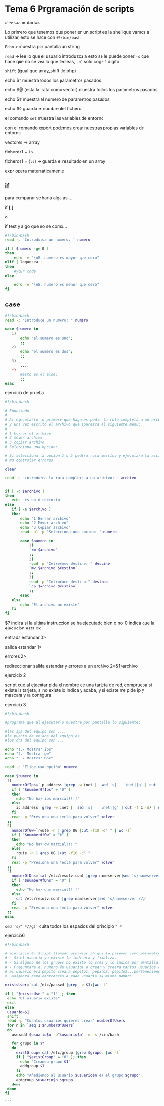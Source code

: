 # Tema 6 Prgramación de scripts

\# -> comentarios

Lo primero que tenemos que poner en un script es la shell que vamos a utilizar, esto se hace con `#!/bin/bash`

`Echo` > muestra por pantalla un string

`read` -> lee lo que el usuario introduzca
a esto se le puede poner `-s` que hace que no se vea lo que tecleas, `-n1` solo coge 1 digito

`shift` (igual que array_shift de php)

echo $* muestra todos los parametros pasados

echo $@ (esta la trata como vector) muestra todos los parametros pasados

echo $# muestra el numero de parametros pasados

echo $0 guarda el nombre del fichero

el comando ``set`` muestra las variables de entorno

con el comando export podemos crear nuestras propias variables de entorno

vectores -> array

ficheros1 = `ls`

ficheros1 = (`ls`) -> guarda el resultado en un array

expr opera matematicamente

## if

para comparar se haria algo asi...

if **[** **]**

o

if test y algo que no se como...

```bash
#!/bin/bash
read -p "Introduzca un numero: " numero

if [ $numero -ge 0 ]
then
	echo -e "\nEl numero es mayor que cero"
elif [ loquesea ]
then
	#your code
else

	echo -e "\nEl numero es menor que cero"
fi

```

## case

 ```bash
#!/bin/bash
read -p "Introduce un numero: " numero

case $numero in
	1)
		echo "el numero es uno";
		;;
	2)
		echo "el numero es dos";
		;;
	3)
		....
	*)
		#esto es el else;
		;;
esac

 ```

 ejercicio de prueba

 ```bash
#!/bin/bash

# Enunciado
#
# Al ejecutarlo lo primero que haga es pedir la ruta completa a un archivo
# y una vez escrito el archivo que aparezca el siguiente menu:
#
# 1 borrar el archivo
# 2 mover archivo
# 3 copiar archivo
# Selecciona una opcion:

# Si selecciona la opcion 2 o 3 pedira ruta destino y ejecutara la accion
# No controlar errores

clear

read -p "Introduzca la ruta completa a un archivo: " archivo


if [ -d $archivo ]
then
	echo "Es un directorio"
else
	if [ -e $archivo ]
	then
		echo "1 Borrar archivo"
		echo "2 Mover archivo"
		echo "3 Copiar archivo"
		read -n1 -p "Selecciona una opcion: " numero

		case $numero in
			1)
			`rm $archivo`
			;;
			2)
			read -p "Introduce destino: " destino
			`mv $archivo $destino`
			;;
			3)
			read -p "Introduce destino:" destino
			`cp $archivo $destino`
			;;
		esac
	else
		echo "El archivo no existe"
	fi
fi

 ```

 $? indica si la ultima instruccion se ha ejecutado bien o no, 0 indica que la ejecucion esta ok,

 entrada estandar 0>

 salida estandar 1>

 errores 2>

 redireccionar salida estandar y errores a un archivo 2>&1>archivo

 ejercicio 2


 script que al ejecutar pida el nombre de una tarjeta de red, comprueba si existe la tarjeta, si no existe lo indica y acaba, y si existe me pide ip y mascara y la configura

 ejercicio 3

 ```bash
#!/bin/bash

#programa que al ejecutarlo muestre por pantalla lo siguiente:

#las ips del equipo son ....
#la puerta de enlace del equipo es ...
#los dns del equipo son ...

echo "1.- Mostrar ips"
echo "2.- Mostrar gw"
echo "3.- Mostrar Dns"

read -p "Elige una opción" numero

case $numero in
  1)
    numberOfIps=`ip address |grep -w inet |  sed 's|    inet||g' | cut -f 1 -d/ | wc -l`
    if [ "$numberOfIps" = "0" ]
    then
      echo "No hay ips marcial!!!!"
    else
      ip address |grep -w inet |  sed 's|    inet||g' | cut -f 1 -d/ | wc -l
    fi
    read -p "Presiona una tecla para volver" volver
  ;;
  2)
    numberOfGw=`route -n | grep UG |cut -f10 -d" " | wc -l`
    if [ "$numberOfGw" = "0" ]
    then
      echo "No hay gw marcial!!!!"
    else
      route -n | grep UG |cut -f10 -d" "
    fi
    read -p "Presiona una tecla para volver" volver
  ;;
  3)
    numberOfDns=`cat /etc/resolv.conf |grep nameserver|sed 's/nameserver //g'`
    if [ "$numberOfDns" = "0" ]
    then
      echo "No hay dns marcial!!!!"
    else
      cat /etc/resolv.conf |grep nameserver|sed 's/nameserver //g'
    fi
    read -p "Presiona una tecla para volver" volver
  ;;
esac

 ```

 `sed 's/^ *//g)'` quita todos los espacios del principio `^ *`




 ejercicio6

 ````bash
#!/bin/bash

# ejercicio 6: Script llamado usuarios.sh que le pasemos como parametro el nombre de un usuario y los grupos a los que pertenecera dicho usuario. Y hara lo siguiente:
# - Si el usuario ya existe lo indicara y finaliza.
# - Si alguno de los grupos no existe lo crea y lo indica por pantalla.
# - Preguntara el numero de usuarios a crear y creara tantos usuarios como se haya indicado añadiendole al final del nombre un numero a cada uno. Ej: Si
# el usuario era pepito creara pepito1, pepito2, pepito3...perteneciendo todos ellos a los grupos indicados.
# -Asignara como contraseña a cada usuario su mismo nombre

existsUser=`cat /etc/passwd |grep -w $1:|wc -l`

if [ "$existsUser" = "1" ]; then
  echo "El usuario existe"
  exit
else
  usuario=$1
  shift
  read -p "Cuantos usuarios quieres crear" numberOfUsers
  for n in `seq 1 $numberOfUsers`
  do
    useradd $usuario$n -p"$usuario$n" -m -s /bin/bash

    for grupo in $*
    do
      existGroup=`cat /etc/group |grep $grupo: |wc -l`
      if [ "$existGroup" = "0" ]; then
        echo "Creando grupo $1"
        addgroup $1
      fi
      echo "Añadiendo al usuario $usuario$n en el grupo $grupo"
      addgroup $usuario$n $grupo
    done
  done
fi

 ```
